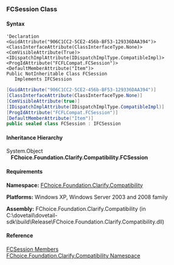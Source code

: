﻿### FCSession Class

#### Syntax

```vbnet
'Declaration
<GuidAttribute("906C1CC2-5CE2-456b-BF53-129336DAA394")>
<ClassInterfaceAttribute(ClassInterfaceType.None)>
<ComVisibleAttribute(True)>
<IDispatchImplAttribute(IDispatchImplType.CompatibleImpl)>
<ProgIdAttribute("FCFLCompat.FCSession")>
<DefaultMemberAttribute("Item")>
Public NotInheritable Class FCSession 
   Implements IFCSession 
```

```csharp
[GuidAttribute("906C1CC2-5CE2-456b-BF53-129336DAA394")]
[ClassInterfaceAttribute(ClassInterfaceType.None)]
[ComVisibleAttribute(true)]
[IDispatchImplAttribute(IDispatchImplType.CompatibleImpl)]
[ProgIdAttribute("FCFLCompat.FCSession")]
[DefaultMemberAttribute("Item")]
public sealed class FCSession : IFCSession  
```

#### Inheritance Hierarchy

System.Object  
   **FChoice.Foundation.Clarify.Compatibility.FCSession**  

#### Requirements

**Namespace:** [FChoice.Foundation.Clarify.Compatibility](FChoice.Foundation.Clarify.Compatibility~FChoice.Foundation.Clarify.Compatibility_namespace.md)

**Platforms:** Windows XP, Windows Server 2003 and 2008 family

**Assembly:** FChoice.Foundation.Clarify.Compatibility (in C:\\dovetail\\dovetail-sdk\\build\\Release\\FChoice.Foundation.Clarify.Compatibility.dll)

#### Reference

[FCSession Members](FChoice.Foundation.Clarify.Compatibility~FChoice.Foundation.Clarify.Compatibility.FCSession_members.md)  
[FChoice.Foundation.Clarify.Compatibility Namespace](FChoice.Foundation.Clarify.Compatibility~FChoice.Foundation.Clarify.Compatibility_namespace.md)